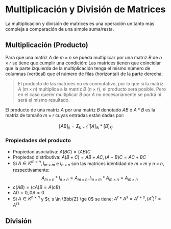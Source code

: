 # Multiplicación y División de Matrices
La multiplicación y división de matrices es una operación un tanto más compleja a comparación de una simple suma/resta.

## Multiplicación (Producto)
Para que una matriz $A$ de $m \times n$ se pueda multiplicar por una matriz $B$ de $n \times r$ se tiene que cumplir una condición: Las matrices tienen que coincidiar que la parte izquierda de la multiplicación tenga el mismo número de columnas (vertical) que el número de filas (horizontal) de la parte derecha.

> El producto de las matrices no es conmutativo, por lo que si la matriz $A$ ($m \times n$) multiplica a la matriz $B$ ($n \times r$), el producto será posible. Pero en el caso querer multiplicar $B$ por $A$ no necesariamente se podrá ni será el mismo resultado.

El producto de una matriz $A$ por una matriz $B$ denotado $AB$ ó $A*B$ es la matriz de tamaño $m \times r$ cuyas entradas están dadas por:

$$
[AB]_{ij} = \Sigma^{n}_{k=1}[A]_{ik}*[B]_{kj}
$$

### Propiedades del producto
- Propiedad asociativa: $A(BC) = (AB)C$
- Propiedad distributiva: $A(B+C) = AB + AC, (A+B)C = AC + BC$
- Si $A \in K^{m \times n}, I_{m \times m}$ e $I_{n \times n}$ son las matrices identidad de $m \times m$ y $n \times n$, respectivamente:
$$
A_{m \times n}*I_{n \times n} = A_{m \times n}, I_{m \times m}*A_{m \times n} = A_{m \times n}
$$
- $c(AB) = (cA)B = A(cB)$
- $A0 = 0, 0A= 0$
- Si $A \in K^{n \times n}$ y $r, s \in \Bbb{Z} \ge 0$ se tiene: $A^r*A^s =A^{r+s}, (A^r)^s = A^{rs}$ 

## División
